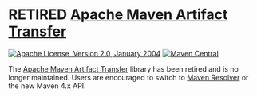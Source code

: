 <!---
 Licensed to the Apache Software Foundation (ASF) under one or more
 contributor license agreements.  See the NOTICE file distributed with
 this work for additional information regarding copyright ownership.
 The ASF licenses this file to You under the Apache License, Version 2.0
 (the "License"); you may not use this file except in compliance with
 the License.  You may obtain a copy of the License at

      http://www.apache.org/licenses/LICENSE-2.0

 Unless required by applicable law or agreed to in writing, software
 distributed under the License is distributed on an "AS IS" BASIS,
 WITHOUT WARRANTIES OR CONDITIONS OF ANY KIND, either express or implied.
 See the License for the specific language governing permissions and
 limitations under the License.
-->
RETIRED [Apache Maven Artifact Transfer](https://maven.apache.org/shared/maven-artifact-transfer/)
======================

[![Apache License, Version 2.0, January 2004](https://img.shields.io/github/license/apache/maven.svg?label=License)][license]
[![Maven Central](https://img.shields.io/maven-central/v/org.apache.maven.shared/maven-artifact-transfer.svg?label=Maven%20Central)](https://search.maven.org/artifact/org.apache.maven.shared/maven-artifact-transfer)

The [Apache Maven Artifact Transfer](https://maven.apache.org/shared/maven-artifact-transfer/) library has been retired and is no longer maintained.
Users are encouraged to switch to [Maven Resolver](https://maven.apache.org/resolver/) or the new Maven 4.x API.

[license]: https://www.apache.org/licenses/LICENSE-2.0
